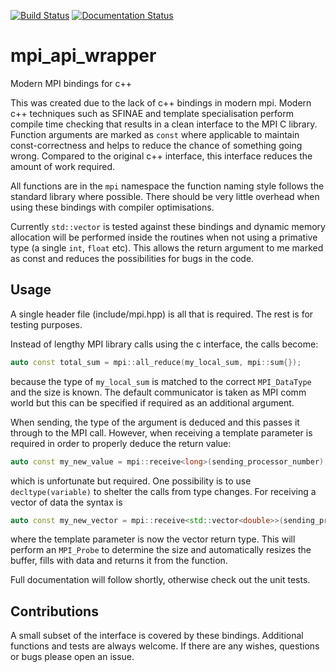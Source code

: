 [![Build Status](https://travis-ci.org/dbeurle/cppmpi.svg?branch=master)](https://travis-ci.org/dbeurle/cppmpi) [![Documentation Status](https://readthedocs.org/projects/cppmpi/badge/?version=latest)](http://cppmpi.readthedocs.io/en/latest/?badge=latest)

# mpi_api_wrapper
Modern MPI bindings for c++

This was created due to the lack of c++ bindings in modern mpi.  Modern c++ techniques such as SFINAE and template specialisation perform compile time checking that results in a clean interface to the MPI C library.  Function arguments are marked as `const` where applicable to maintain const-correctness and helps to reduce the chance of something going wrong.  Compared to the original c++ interface, this interface reduces the amount of work required.

All functions are in the `mpi` namespace the function naming style follows the standard library where possible.  There should be very little overhead when using these bindings with compiler optimisations.

Currently `std::vector` is tested against these bindings and dynamic memory allocation will be performed inside the routines when not using a primative type (a single `int`, `float` etc).  This allows the return argument to me marked as const and reduces the possibilities for bugs in the code.

## Usage

A single header file (include/mpi.hpp) is all that is required.  The rest is for testing purposes.

Instead of lengthy MPI library calls using the c interface, the calls become:

```cpp
auto const total_sum = mpi::all_reduce(my_local_sum, mpi::sum{});
```

because the type of `my_local_sum` is matched to the correct `MPI_DataType` and the size is known.  The default communicator is taken as MPI comm world but this can be specified if required as an additional argument.

When sending, the type of the argument is deduced and this passes it through to the MPI call.  However, when receiving a template parameter is required in order to properly deduce the return value:

```cpp
auto const my_new_value = mpi::receive<long>(sending_processor_number);
```

which is unfortunate but required.  One possibility is to use `decltype(variable)` to shelter the calls from type changes.  For receiving a vector of data the syntax is

```cpp
auto const my_new_vector = mpi::receive<std::vector<double>>(sending_processor_number);
```

where the template parameter is now the vector return type. This will perform an `MPI_Probe` to determine the size and automatically resizes the buffer, fills with data and returns it from the function.

Full documentation will follow shortly, otherwise check out the unit tests.

## Contributions

A small subset of the interface is covered by these bindings.  Additional functions and tests are always welcome.  If there are any wishes, questions or bugs please open an issue.
